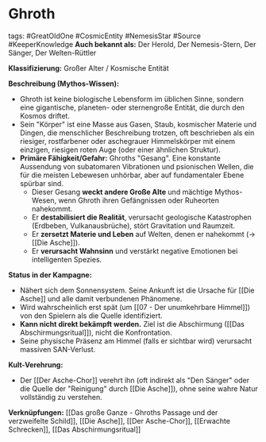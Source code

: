 # Ghroth

tags: #GreatOldOne #CosmicEntity #NemesisStar #Source #KeeperKnowledge
**Auch bekannt als:** Der Herold, Der Nemesis-Stern, Der Sänger, Der Welten-Rüttler

**Klassifizierung:** Großer Alter / Kosmische Entität

**Beschreibung (Mythos-Wissen):**
*   Ghroth ist keine biologische Lebensform im üblichen Sinne, sondern eine gigantische, planeten- oder sternengroße Entität, die durch den Kosmos driftet.
*   Sein "Körper" ist eine Masse aus Gasen, Staub, kosmischer Materie und Dingen, die menschlicher Beschreibung trotzen, oft beschrieben als ein riesiger, rostfarbener oder aschegrauer Himmelskörper mit einem einzigen, riesigen roten Auge (oder einer ähnlichen Struktur).
*   **Primäre Fähigkeit/Gefahr:** Ghroths "Gesang". Eine konstante Aussendung von subatomaren Vibrationen und psionischen Wellen, die für die meisten Lebewesen unhörbar, aber auf fundamentaler Ebene spürbar sind.
    *   Dieser Gesang **weckt andere Große Alte** und mächtige Mythos-Wesen, wenn Ghroth ihren Gefängnissen oder Ruheorten nahekommt.
    *   Er **destabilisiert die Realität**, verursacht geologische Katastrophen (Erdbeben, Vulkanausbrüche), stört Gravitation und Raumzeit.
    *   Er **zersetzt Materie und Leben** auf Welten, denen er nahekommt (-> [[Die Asche]]).
    *   Er **verursacht Wahnsinn** und verstärkt negative Emotionen bei intelligenten Spezies.

**Status in der Kampagne:**
*   Nähert sich dem Sonnensystem. Seine Ankunft ist die Ursache für [[Die Asche]] und alle damit verbundenen Phänomene.
*   Wird wahrscheinlich erst spät (um [[07 - Der unumkehrbare Himmel]]) von den Spielern als die Quelle identifiziert.
*   **Kann nicht direkt bekämpft werden.** Ziel ist die Abschirmung ([[Das Abschirmungsritual]]), nicht die Konfrontation.
*   Seine physische Präsenz am Himmel (falls er sichtbar wird) verursacht massiven SAN-Verlust.

**Kult-Verehrung:**
*   Der [[Der Asche-Chor]] verehrt ihn (oft indirekt als "Den Sänger" oder die Quelle der "Reinigung" durch [[Die Asche]]), ohne seine wahre Natur vollständig zu verstehen.

**Verknüpfungen:** [[Das große Ganze - Ghroths Passage und der verzweifelte Schild]], [[Die Asche]], [[Der Asche-Chor]], [[Erwachte Schrecken]], [[Das Abschirmungsritual]]